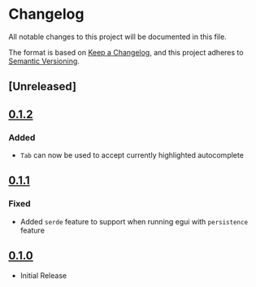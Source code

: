 # Changelog

All notable changes to this project will be documented in this file.

The format is based on [Keep a Changelog](https://keepachangelog.com/en/1.0.0/),
and this project adheres to [Semantic Versioning](https://semver.org/spec/v2.0.0.html).

## [Unreleased]

## [0.1.2]

### Added
- `Tab` can now be used to accept currently highlighted autocomplete 

## [0.1.1] 

### Fixed
- Added `serde` feature to support when running egui with `persistence` feature

## [0.1.0] 
- Initial Release

[0.1.2]: https://github.com/JakeHandsome/egui_autocomplate/compare/0.1.1...0.1.2
[0.1.1]: https://github.com/JakeHandsome/egui_autocomplate/compare/0.1.0...0.1.1
[0.1.0]: https://github.com/JakeHandsome/egui_autocomplete/releases/tag/0.1.0
